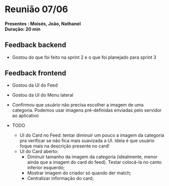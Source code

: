 # Reunião 07/06

#### Presentes : Moisés, João, Nathanel <br> Duração: 20 min

## Feedback backend
- Gostou do que foi feito na sprint 2 e o que foi planejado para sprint 3

## Feedback frontend
- Gostou da UI do Feed
- Gostou da UI do Menu lateral
- Confirmou que usuário não precisa escolher a imagem de uma categoria. Podemos usar imagens pré-definidas enviadas pelo servidor ao aplicativo

- TODO
  - UI do Card no Feed: tentar diminuir um pouco a imagem da categoria pra verificar se não fica mais suavizada a UI. Ideia é que usuário foque mais na descrição presente no card!
  - UI do Card aberto: 
    - Diminuir tamanho da imagem da categoria (idealmente, menor ainda que a imagem do card do feed). Testar colocá-la no canto inferior esquerdo;
    - Mostrar imagem do criador só quando der match; 
    - Centralizar informação do card;


